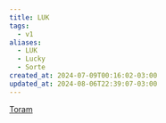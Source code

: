 ```yaml
---
title: LUK
tags:
  - v1
aliases:
  - LUK
  - Lucky
  - Sorte
created_at: 2024-07-09T00:16:02-03:00
updated_at: 2024-08-06T22:39:07-03:00
---
```


[Toram](../../../../rascunhos/2024/07/Toram.md)